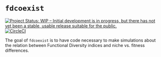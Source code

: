 # `fdcoexist`

[![Project Status: WIP – Initial development is in progress, but there has not yet been a stable, usable release suitable for the public.](https://www.repostatus.org/badges/latest/wip.svg)](https://www.repostatus.org/#wip) [![CircleCI](https://circleci.com/gh/Rekyt/fdcoexist.svg?style=svg&circle-token=fbf1bc61e0b42230c72d8e000cc728ec3843ebcf)](https://circleci.com/gh/Rekyt/fdcoexist) 

The goal of `fdcoexist` is to have code necessary to make simulations about the relation between Functional Diversity indices and niche vs. fitness differences.
